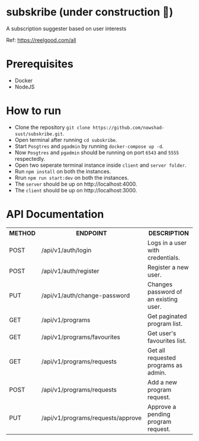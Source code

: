 # subskribe (under construction :construction:)

A subscription suggester based on user interests

Ref: https://reelgood.com/all

# Prerequisites

- Docker
- NodeJS

# How to run

- Clone the repository `git clone https://github.com/nowshad-sust/subskribe.git`.
- Open terminal after running `cd subskribe`.
- Start `Posgtres` and `pgadmin` by running `docker-compose up -d`.
- Now `Posgtres` and `pgadmin` should be running on port `6543` and `5555` respectedly.
- Open two seperate terminal instance inside `client` and `server folder`.
- Run `npm install` on both the instances.
- Rrun `npm run start:dev` on both the instances.
- The `server` should be up on http://localhost:4000.
- The `client` should be up on http://localhost:3000.

# API Documentation

<table>
  <tr>
    <th>METHOD</th>
    <th>ENDPOINT</th>
    <th>DESCRIPTION</th>
  </tr>
  <tr>
    <td>POST</td>
    <td>/api/v1/auth/login</td>
    <td>Logs in a user with credentials.</td>
  </tr>
  <tr>
    <td>POST</td>
    <td>/api/v1/auth/register</td>
    <td>Register a new user.</td>
  </tr>
  <tr>
    <td>PUT</td>
    <td>/api/v1/auth/change-password</td>
    <td>Changes password of an existing user.</td>
  </tr>
  <tr>
    <td>GET</td>
    <td>/api/v1/programs</td>
    <td>Get paginated program list.</td>
  </tr>
  <tr>
    <td>GET</td>
    <td>/api/v1/programs/favourites</td>
    <td>Get user's favourites list.</td>
  </tr>
  <tr>
    <td>GET</td>
    <td>/api/v1/programs/requests</td>
    <td>Get all requested programs as admin.</td>
  </tr>
  <tr>
    <td>POST</td>
    <td>/api/v1/programs/requests</td>
    <td>Add a new program request.</td>
  </tr>
  <tr>
    <td>PUT</td>
    <td>/api/v1/programs/requests/approve</td>
    <td>Approve a pending program request.</td>
  </tr>
</table>
